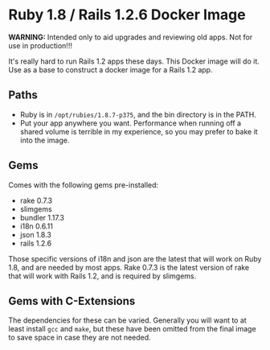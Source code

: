 # Ruby 1.8 / Rails 1.2.6 Docker Image

**WARNING:** Intended only to aid upgrades and reviewing old apps. Not for use
in production!!!

It's really hard to run Rails 1.2 apps these days. This Docker image will do it.
Use as a base to construct a docker image for a Rails 1.2 app.

## Paths

* Ruby is in `/opt/rubies/1.8.7-p375`, and the bin directory is in the PATH.
* Put your app anywhere you want. Performance when running off a shared volume
  is terrible in my experience, so you may prefer to bake it into the image.

## Gems

Comes with the following gems pre-installed:

* rake 0.7.3
* slimgems
* bundler 1.17.3
* i18n 0.6.11
* json 1.8.3
* rails 1.2.6

Those specific versions of i18n and json are the latest that will work on Ruby
1.8, and are needed by most apps. Rake 0.7.3 is the latest version of rake that
will work with Rails 1.2, and is required by slimgems.

## Gems with C-Extensions

The dependencies for these can be varied. Generally you will want to at least
install `gcc` and `make`, but these have been omitted from the final image to
save space in case they are not needed.
